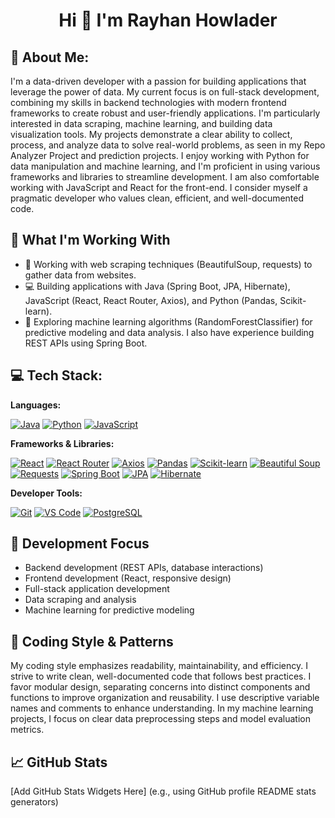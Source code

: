 # <h1 align="center">Hi 👋 I'm Rayhan Howlader</h1>

## 💫 About Me:

I'm a data-driven developer with a passion for building applications that leverage the power of data. My current focus is on full-stack development, combining my skills in backend technologies with modern frontend frameworks to create robust and user-friendly applications.  I'm particularly interested in data scraping, machine learning, and building data visualization tools. My projects demonstrate a clear ability to collect, process, and analyze data to solve real-world problems, as seen in my Repo Analyzer Project and prediction projects. I enjoy working with Python for data manipulation and machine learning, and I'm proficient in using various frameworks and libraries to streamline development.  I am also comfortable working with JavaScript and React for the front-end. I consider myself a pragmatic developer who values clean, efficient, and well-documented code.

## 🚀 What I'm Working With

- 🤖 Working with web scraping techniques (BeautifulSoup, requests) to gather data from websites.
- 💻 Building applications with Java (Spring Boot, JPA, Hibernate), JavaScript (React, React Router, Axios), and Python (Pandas, Scikit-learn).
- 🔧 Exploring machine learning algorithms (RandomForestClassifier) for predictive modeling and data analysis.  I also have experience building REST APIs using Spring Boot.

## 💻 Tech Stack:

**Languages:**

[![Java](https://img.shields.io/badge/java-%23ED8B00?style=for-the-badge&logo=java&logoColor=white)](https://www.java.com/)
[![Python](https://img.shields.io/badge/python-3776AB?style=for-the-badge&logo=python&logoColor=white)](https://www.python.org/)
[![JavaScript](https://img.shields.io/badge/javascript-%23323330?style=for-the-badge&logo=javascript&logoColor=white)](https://www.javascript.com/)


**Frameworks & Libraries:**

[![React](https://img.shields.io/badge/react-%2320232a.svg?style=for-the-badge&logo=react&logoColor=61DAFB)](https://reactjs.org/)
[![React Router](https://img.shields.io/badge/React_Router-CA4245?style=for-the-badge&logo=react-router&logoColor=white)](https://reactrouter.com/en/main)
[![Axios](https://img.shields.io/badge/axios-%2300adee?style=for-the-badge&logo=axios&logoColor=white)](https://axios-http.com/docs/intro)
[![Pandas](https://img.shields.io/badge/pandas-%23150458?style=for-the-badge&logo=pandas&logoColor=white)](https://pandas.pydata.org/)
[![Scikit-learn](https://img.shields.io/badge/scikit--learn-%23F7931E.svg?style=for-the-badge&logo=scikit-learn&logoColor=white)](https://scikit-learn.org/stable/)
[![Beautiful Soup](https://img.shields.io/badge/BeautifulSoup4-4F46E5?style=for-the-badge&logo=beautifulsoup&logoColor=white)](https://www.crummy.com/software/BeautifulSoup/bs4/doc/)
[![Requests](https://img.shields.io/badge/requests-00ADEB?style=for-the-badge&logo=requests&logoColor=white)](https://requests.readthedocs.io/en/latest/)
[![Spring Boot](https://img.shields.io/badge/spring--boot-6DB33F?style=for-the-badge&logo=spring-boot&logoColor=white)](https://spring.io/projects/spring-boot)
[![JPA](https://img.shields.io/badge/JPA-007bff?style=for-the-badge&logo=java&logoColor=white)](https://docs.oracle.com/javaee/7/api/javax/persistence/package-summary.html)
[![Hibernate](https://img.shields.io/badge/hibernate-%230057b7?style=for-the-badge&logo=hibernate&logoColor=white)](https://hibernate.org/)


**Developer Tools:**

[![Git](https://img.shields.io/badge/git-%23F05032.svg?style=for-the-badge&logo=git&logoColor=white)](https://git-scm.com/)
[![VS Code](https://img.shields.io/badge/Visual_Studio_Code-0078d7.svg?style=for-the-badge&logo=visual-studio-code&logoColor=white)](https://code.visualstudio.com/)
[![PostgreSQL](https://img.shields.io/badge/PostgreSQL-316192?style=for-the-badge&logo=postgresql&logoColor=white)](https://www.postgresql.org/)


## 🎯 Development Focus

- Backend development (REST APIs, database interactions)
- Frontend development (React, responsive design)
- Full-stack application development
- Data scraping and analysis
- Machine learning for predictive modeling


## 🌟 Coding Style & Patterns

My coding style emphasizes readability, maintainability, and efficiency. I strive to write clean, well-documented code that follows best practices. I favor modular design, separating concerns into distinct components and functions to improve organization and reusability.  I use descriptive variable names and comments to enhance understanding.  In my machine learning projects, I focus on clear data preprocessing steps and model evaluation metrics.

## 📈 GitHub Stats

[Add GitHub Stats Widgets Here] (e.g., using GitHub profile README stats generators)
